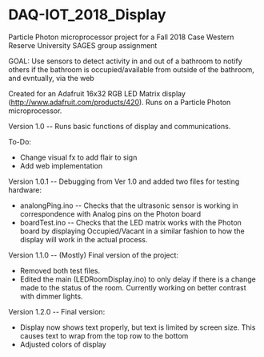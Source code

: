 # DAQ-IOT_2018_Display
Particle Photon microprocessor project for a Fall 2018 Case Western Reserve University SAGES group assignment

GOAL: Use sensors to detect activity in and out of a bathroom to notify others if the bathroom is occupied/available from outside of the bathroom, and evntually, via the web

Created for an Adafruit 16x32 RGB LED Matrix display (http://www.adafruit.com/products/420).
Runs on a Particle Photon microprocessor.

Version 1.0 -- Runs basic functions of display and communications.

To-Do:
  - Change visual fx to add flair to sign
  - Add web implementation
  
Version 1.0.1 -- Debugging from Ver 1.0 and added two files for testing hardware:
  - analongPing.ino -- Checks that the ultrasonic sensor is working in correspondence with Analog pins on the Photon board 
  - boardTest.ino   -- Checks that the LED matrix works with the Photon board by displaying Occupied/Vacant in a similar fashion to how the display will work in the actual process.


Version 1.1.0 -- (Mostly) Final version of the project:
  - Removed both test files.
  - Edited the main (LEDRoomDisplay.ino) to only delay if there is a change made to the status of the room. Currently working on better contrast with dimmer lights.

Version 1.2.0 -- Final version:
  - Display now shows text properly, but text is limited by screen size. This causes text to wrap from the top row to the bottom
  - Adjusted colors of display
